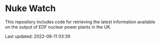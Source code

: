 # Nuke Watch

This repository includes code for retrieving the latest information available on the output of EDF nuclear power plants in the UK.

Last updated: 2022-06-11 03:39